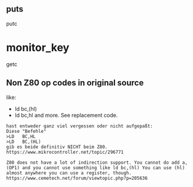 
## puts
putc

# monitor_key
getc 



## Non Z80 op codes in original source
like:
* ld bc,(hl)
* ld bc,hl
and more.
See replacement code.

```
hast entweder ganz viel vergessen oder nicht aufgepaßt:
Diese "Befehle"
>LD   BC,HL
>LD   BC,(HL)
gib es beide definitiv NICHT beim Z80.
https://www.mikrocontroller.net/topic/296771
```

```
Z80 does not have a lot of indirection support. You cannot do add a,(OP1) and you cannot use something like ld bc,(hl) You can use (hl) almost anywhere you can use a register, though.
https://www.cemetech.net/forum/viewtopic.php?p=205636
```
